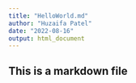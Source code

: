 ```yaml
---
title: "HelloWorld.md"
author: "Huzaifa Patel"
date: "2022-08-16"
output: html_document
---
```

## This is a markdown file